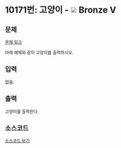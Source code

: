 # 10171번: 고양이 - <img src="https://static.solved.ac/tier_small/1.svg" style="height:20px" /> Bronze V

<!-- performance -->

<!-- 문제 제출 후 깃허브에 푸시를 했을 때 제출한 코드의 성능이 입력될 공간입니다.-->

<!-- end -->

## 문제

[문제 링크](https://boj.kr/10171)


<p>아래 예제와 같이 고양이를 출력하시오.</p>



## 입력


<p>없음.</p>



## 출력


<p>고양이를 출력한다.</p>



## 소스코드

[소스코드 보기](고양이.py)